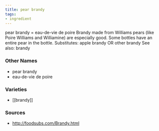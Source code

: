 ```yaml
---
title: pear brandy
tags:
- ingredient
---
```

pear brandy = eau-de-vie de poire Brandy made from Williams pears (like Poire Williams and Williamine) are especially good. Some bottles have an entire pear in the bottle. Substitutes: apple brandy OR other brandy See also: brandy

### Other Names

* pear brandy
* eau-de-vie de poire

### Varieties

* [[brandy]]

### Sources
* http://foodsubs.com/Brandy.html
